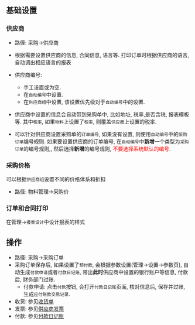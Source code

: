 ﻿## 基础设置

### 供应商
- 路径: 采购->供应商
- 根据需要设置供应商的信息, 合同信息, 语言等. 打印订单时根据供应商的语言, 自动调出相应语言的报表
- 供应商编号:
    - 手工设置或为空.
    - 在`自动编号`中设置. 
    - 在`供应商组`中设置, 该设置优先级对于`自动编号`中的设置. 

- 供应商中设置的信息会自动带到采购单中, 比如地址, 税率,是否含税, 报表模板等. 其中`税率`, 如果`物料`上设置了`税率`, 则覆盖`供应商`上设置的税率.
- 可以针对供应商设置采购单的`订单编号`, 如果没有设置, 则使用`自动编号`中的`采购订单`编号规则. 如果要设置供应商的订单编号, 在`自动编号`中**新增**一个类型为`采购订单`的编号规则,, 然后选择**新增**的编号规则, <font color="red">不要选择系统默认的编号</font>.

### 采购价格
可以根据`供应商组`设置不同的价格体系和折扣
- 路径: 物料管理->采购价

### 订单和合同打印
在管理->`报表设计`中设计报表的样式

## 操作
- 路径: 采购->采购订单
- 采购订单保存后, 如果设置了`预付款`, 会根据参数设置(管理->设置->参数页), 自动生成`付款申请`或者`付款日记账`, 带出**此时**供应商中设置的银行账户等信息, 付款后, 财务部门过账.
    - 付款申请: 点击`付款`按钮, 会打开`付款日记账`页面, 核对信息后, 保存并过账, 生成`应付账款交易记录`.
- 收货: 参见[收货单](../Onhands/Receipt.md)
- 发票: 参见[供应商发票](../Financial/AP/Invoice.md)
- 付款: 参见[付款日记账](../Financial/AP/PaymentJournal.md)
